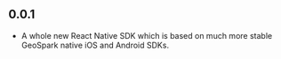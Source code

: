 ## 0.0.1

* A whole new React Native SDK which is based on much more stable GeoSpark native iOS and Android SDKs.